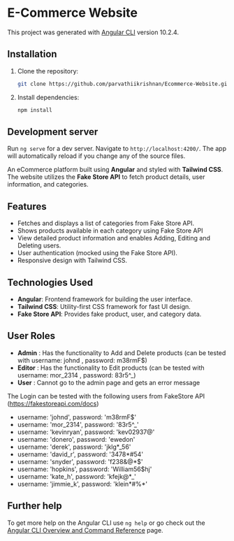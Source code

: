 # E-Commerce Website

This project was generated with [Angular CLI](https://github.com/angular/angular-cli) version 10.2.4.

## Installation

1. Clone the repository:

   ```bash
   git clone https://github.com/parvathiikrishnan/Ecommerce-Website.git
2. Install dependencies:
   ```bash
   npm install

## Development server

Run `ng serve` for a dev server. Navigate to `http://localhost:4200/`. The app will automatically reload if you change any of the source files.

An eCommerce platform built using **Angular** and styled with **Tailwind CSS**. The website utilizes the **Fake Store API** to fetch product details, user information, and categories.

## Features
- Fetches and displays a list of categories from Fake Store API.
- Shows products available in each category using Fake Store API
- View detailed product information and enables Adding, Editing and Deleting users.
- User authentication (mocked using the Fake Store API).
- Responsive design with Tailwind CSS.
  
## Technologies Used
- **Angular**: Frontend framework for building the user interface.
- **Tailwind CSS**: Utility-first CSS framework for fast UI design.
- **Fake Store API**: Provides fake product, user, and category data.

## User Roles
- **Admin** : Has the functionality to Add and Delete products (can be tested with username: johnd , password: m38rmF$)
- **Editor** : Has the functionality to Edit products (can be tested with username: mor_2314 , password: 83r5^_)
- **User** : Cannot go to the admin page and gets an error message

The Login can be tested with the following users from FakeStore API (https://fakestoreapi.com/docs)

- username: 'johnd', password: 'm38rmF$'
- username: 'mor_2314', password: '83r5^_'
- username: 'kevinryan', password: 'kev02937@'
- username: 'donero', password: 'ewedon'
- username: 'derek', password: 'jklg*_56'
- username: 'david_r', password: '3478*#54'
- username: 'snyder', password: 'f238&@*$'
- username: 'hopkins', password: 'William56$hj'
- username: 'kate_h', password: 'kfejk@*_'
- username: 'jimmie_k', password: 'klein*#%*'

## Further help

To get more help on the Angular CLI use `ng help` or go check out the [Angular CLI Overview and Command Reference](https://angular.io/cli) page.
